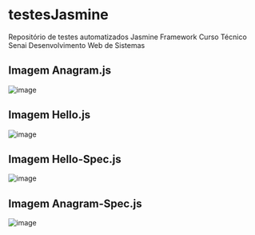 # testesJasmine
Repositório de testes automatizados Jasmine Framework Curso Técnico Senai Desenvolvimento Web de Sistemas
## Imagem Anagram.js
![image](https://user-images.githubusercontent.com/101840661/158916739-bcab651f-c656-48a3-be8a-e59e7e301ca0.png)


## Imagem Hello.js
![image](https://user-images.githubusercontent.com/101840661/158916971-9ce3099b-5a6f-4cba-96e4-81aa486c1722.png)


## Imagem Hello-Spec.js
![image](https://user-images.githubusercontent.com/101840661/158917026-210adef7-a9cf-421f-8113-651f8a42e6c2.png)


## Imagem Anagram-Spec.js
![image](https://user-images.githubusercontent.com/101840661/158917117-da8849be-c095-4d43-89bf-3c4dc8553225.png)

